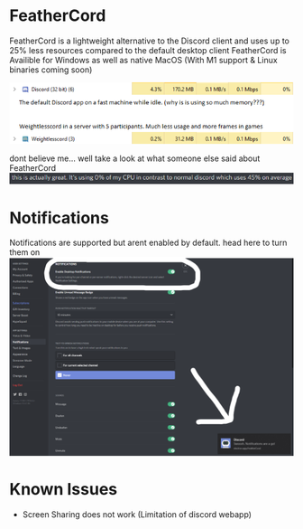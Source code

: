 # FeatherCord

FeatherCord is a lightweight alternative to the Discord client and uses up to 25% less resources compared to the default desktop client
FeatherCord is Availible for Windows as well as native MacOS (With M1 support & Linux binaries coming soon)

![below are before and after screenshots of task manager resource usage](Compare.png)

dont believe me... well take a look at what someone else said about FeatherCord
![another happy customer](happy.png)

# Notifications
Notifications are supported but arent enabled by default. head here to turn them on ![head here to turn them on](noti.png)

# Known Issues
* Screen Sharing does not work (Limitation of discord webapp)
